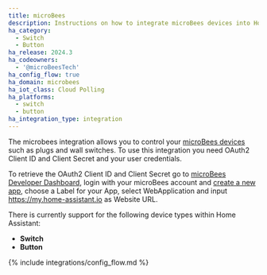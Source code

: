 ```yaml
---
title: microBees
description: Instructions on how to integrate microBees devices into Home Assistant.
ha_category:
  - Switch
  - Button
ha_release: 2024.3
ha_codeowners:
  - '@microBeesTech'
ha_config_flow: true
ha_domain: microbees
ha_iot_class: Cloud Polling
ha_platforms:
  - switch
  - button
ha_integration_type: integration
---
```

The microbees integration allows you to control your [microBees devices](https://www.microbees.com/) such as plugs and wall switches.
To use this integration you need OAuth2 Client ID and Client Secret and your user credentials.

To retrieve the OAuth2 Client ID and Client Secret go to [microBees Developer Dashboard](https://developers.microbees.com/dashboard), login with your microBees account and [create a new app](https://developers.microbees.com/dashboard/?p=wizard), choose a Label for your App, select WebApplication and input https://my.home-assistant.io as Website URL.

There is currently support for the following device types within Home Assistant:
- **Switch**
- **Button**
  
{% include integrations/config_flow.md %}
